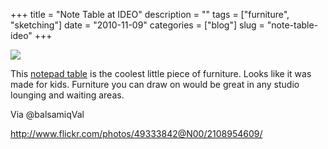 +++
title = "Note Table at IDEO"
description = ""
tags = ["furniture", "sketching"]
date = "2010-11-09"
categories = ["blog"]
slug = "note-table-ideo"
+++



  <div class="notebook-screenshot"><a href="http://www.flickr.com/photos/49333842@N00/2108954609/"><img src="/media/notebook/ideo-table.jpg" class="notebook-image" /></a></div><p>This <a href="http://www.flickr.com/photos/49333842@N00/2108954609/">notepad table</a> is the coolest little piece of furniture. Looks like it was made for kids. Furniture you can draw on would be great in any studio lounging and waiting areas.</p>

<p>Via @balsamiqVal</p>

    
  <a href="http://www.flickr.com/photos/49333842@N00/2108954609/">http://www.flickr.com/photos/49333842@N00/2108954609/</a>
